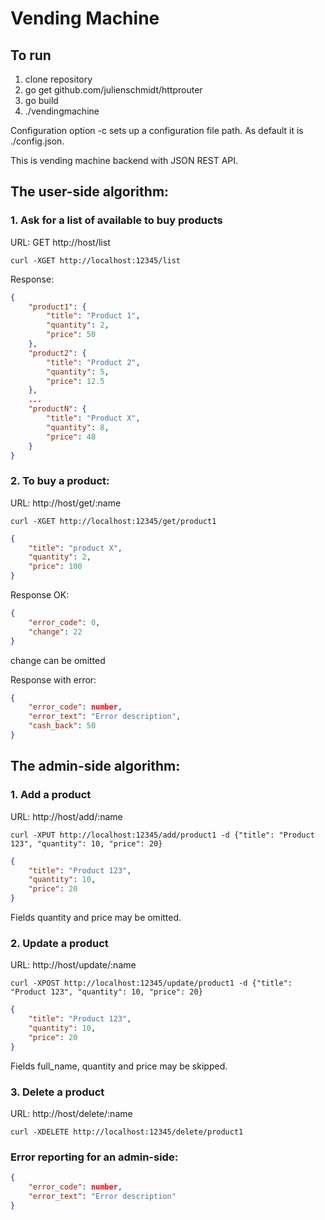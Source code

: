 # Vending Machine

## To run

1. clone repository
1. go get github.com/julienschmidt/httprouter
2. go build
3. ./vendingmachine

Configuration option -c sets up a configuration file path.
As default it is ./config.json.

This is vending machine backend with JSON REST API.

## The user-side algorithm:

### 1. Ask for a list of available to buy products

URL: GET http://host/list

`curl -XGET http://localhost:12345/list`

Response:

```json
{
    "product1": {
        "title": "Product 1",
        "quantity": 2,
        "price": 50
    },
    "product2": {
        "title": "Product 2",
        "quantity": 5,
        "price": 12.5
    },
    ...
    "productN": {
        "title": "Product X",
        "quantity": 8,
        "price": 48
    }
}
```

### 2. To buy a product:

URL: http://host/get/:name

`curl -XGET http://localhost:12345/get/product1`

```json
{
    "title": "product X",
    "quantity": 2,
    "price": 100
}
```

Response OK:

```json
{
    "error_code": 0,
    "change": 22
}
```
change can be omitted

Response with error:

```json
{
    "error_code": number,
    "error_text": "Error description",
    "cash_back": 50
}
```

## The admin-side algorithm:

### 1. Add a product

URL: http://host/add/:name

`curl -XPUT http://localhost:12345/add/product1
-d {"title": "Product 123", "quantity": 10, "price": 20}`

```json
{
    "title": "Product 123",
    "quantity": 10,
    "price": 20
}
```

Fields quantity and price may be omitted.

### 2. Update a product

URL: http://host/update/:name

`curl -XPOST http://localhost:12345/update/product1
-d {"title": "Product 123", "quantity": 10, "price": 20}`

```json
{
    "title": "Product 123",
    "quantity": 10,
    "price": 20
}
```
Fields full_name, quantity and price may be skipped.

### 3. Delete a product

URL: http://host/delete/:name

`curl -XDELETE http://localhost:12345/delete/product1`

### Error reporting for an admin-side:

```json
{
    "error_code": number,
    "error_text": "Error description"
}
```